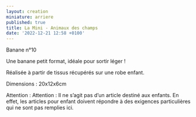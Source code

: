 ```yaml
---
layout: creation
miniature: arriere
published: true
title: La Mini - Animaux des champs
date: '2022-12-21 12:58 +0100'
---
```


Banane n°10

Une banane petit format, idéale pour sortir léger ! 

Réalisée à partir de tissus récupérés sur une robe enfant. 

Dimensions : 20x12x6cm

Attention : Attention : Il ne s’agit pas d’un article destiné aux enfants. En effet, les articles pour enfant doivent répondre à des exigences particulières qui ne sont pas remplies ici. 
